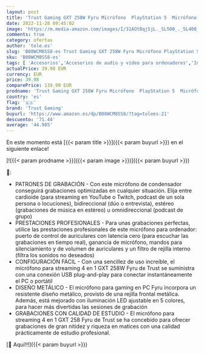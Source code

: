 ```yaml
---
layout: post
title: 'Trust Gaming GXT 258W Fyru Micrófono  PlayStation 5  Micrófono Gaming USB 4 en 1  Micro con Luces LED  4 Patrones de Grabación  Micrófono PC para Podcasts  Vlogs  Streaming  YouTube  Twitch - Blanco'
date: 2022-11-28 09:45:02
image: 'https://m.media-amazon.com/images/I/31AOtBqjSjL._SL500_._SL400_.jpg'
comments: true
category: ofertas
author: 'tole.es'
slug: 'B08WCM8SS8-es Trust Gaming GXT 258W Fyru Micrófono PlayStation 5...'
sku: 'B08WCM8SS8-es'
tags: [ 'Accesorios','Accesorios de audio y vídeo para ordenadores','Informática','Micrófonos para informática','playstation','trust gaming','🇪🇸', ]
actualPrice: 39.98 EUR
currency: EUR
price: 39.98
comparePrice: 139.99 EUR
prodname: 'Trust Gaming GXT 258W Fyru Micrófono  PlayStation 5  Micrófono Gaming USB 4 en 1  Micro con Luces LED  4 Patrones de Grabación  Micrófono PC para Podcasts  Vlogs  Streaming  YouTube  Twitch - Blanco'
country: 'es'
flag: '🇪🇸'
brand: 'Trust Gaming'
buyurl: 'https://www.amazon.es/dp/B08WCM8SS8/?tag=tolees-21'
descuento: '71.44'
average: '44.985'
---
```


En este momento está [{{< param title >}}]({{< param buyurl >}}) en el siguiente enlace!

[![{{< param prodname >}}]({{< param image >}})]({{< param buyurl >}})

🔎:

- PATRONES DE GRABACIÓN - Con este micrófono de condensador conseguirá grabaciones optimizadas en cualquier situación. Elija entre cardioide (para streaming en YouTube o Twitch, podcast de un sola persona o locuciones), bidireccional (dúo o entrevista), estéreo (grabaciones de música en estéreo) u omnidireccional (podcast de grupo)
- PRESTACIONES PROFESIONALES - Para unas grabaciones perfectas, utilice las prestaciones profesionales de este micrófono para ordenador: puerto de control de auriculares con latencia cero (para escuchar las grabaciones en tiempo real), ganancia de micrófono, mandos para silenciamiento y de volumen de auriculares y un filtro de rejilla interno (filtra los sonidos no deseados)
- CONFIGURACIÓN FÁCIL - Con una sencillez de uso increíble, el micrófono para streaming 4 en 1 GXT 258W Fyru de Trust se suministra con una conexión USB plug-and-play para conectar instantáneamente el PC o portátil
- DISEÑO METÁLICO - El micrófono para gaming en PC Fyru incorpora un resistente diseño metálico, provisto de una rejilla frontal metálica. Además, está mejorado con iluminación LED ajustable en 5 colores, para hacer más divertidas las sesiones de grabación
- GRABACIONES CON CALIDAD DE ESTUDIO - El micrófono para streaming 4 en 1 GXT 258 Fyru de Trust se ha concebido para ofrecer grabaciones de gran nitidez y riqueza en matices con una calidad prácticamente de estudio profesional.

[🛒 Aquí!!!]({{< param buyurl >}})
